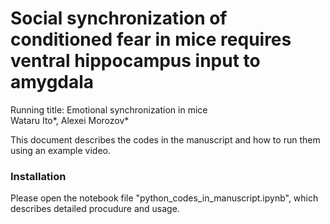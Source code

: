 # Social synchronization of conditioned fear in mice requires ventral hippocampus input to amygdala
Running title: Emotional synchronization in mice<BR>
Wataru Ito*, Alexei Morozov*

This document describes the codes in the manuscript and how to run them using an example video.
    
### Installation
Please open the notebook file "python_codes_in_manuscript.ipynb", which describes detailed procudure and usage.
